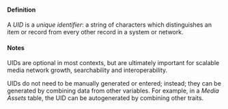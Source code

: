 #### Definition

A *UID* is a *unique identifier*: a string of characters which distinguishes an item or record from every other record in a system or network. 

#### Notes

UIDs are optional in most contexts, but are ultimately important for scalable media network growth, searchability and interoperability.  

UIDs do not need to be manually generated or entered; instead; they can be generated by combining data from other variables.  For example, in a *Media Assets* table, the UID can be autogenerated by combining other traits.
